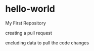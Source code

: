 # hello-world
My First Repository


creating a pull request

encluding data to pull the code changes
